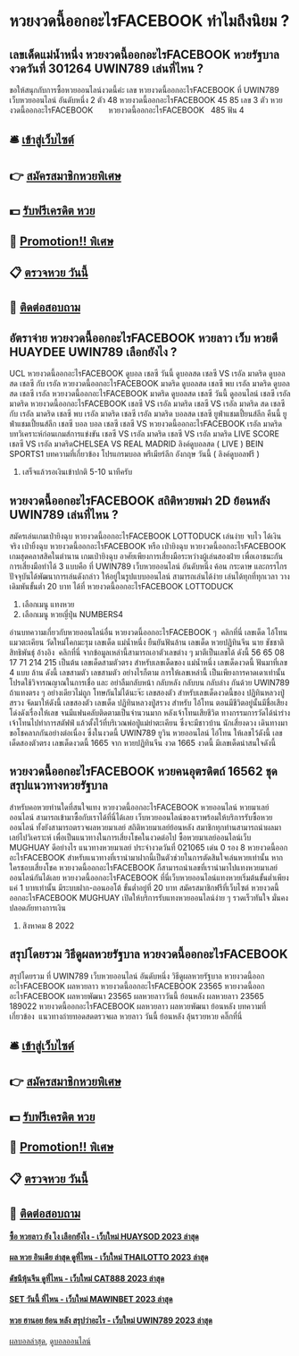 # หวยงวดนี้ออกอะไรFACEBOOK ทำไมถึงนิยม ?
## เลขเด็ดแม่น้ำหนึ่ง หวยงวดนี้ออกอะไรFACEBOOK หวยรัฐบาล งวดวันที่ 301264 UWIN789 เล่นที่ไหน ?
ขอให้สนุกกับการซื้อหวยออนไลน์งวดนี้ค่ะ
เลข หวยงวดนี้ออกอะไรFACEBOOK ที่ UWIN789 เว็บหวยออนไลน์ อันดับหนึ่ง 2 ตัว 48 หวยงวดนี้ออกอะไรFACEBOOK 45 85
เลข 3 ตัว หวยงวดนี้ออกอะไรFACEBOOK       หวยงวดนี้ออกอะไรFACEBOOK   485
ฟัน 4

## 🛎 [เข้าสู่เว็บไซต์](https://bit.ly/3BG5bNw)
## 👉 [สมัครสมาชิกหวยพิเศษ](https://bit.ly/3BG5bNw)
## 💵 [รับฟรีเครดิต หวย](https://bit.ly/3C3mvgS)
## 👑 [Promotion!! พิเศษ](https://bit.ly/3C3mvgS)
## 📋 [ตรวจหวย วันนี้](https://bit.ly/3C3mvgS)
## 📱 [ติดต่อสอบถาม](https://bit.ly/3C3mvgS)

## อัตราจ่าย หวยงวดนี้ออกอะไรFACEBOOK หวยลาว เว็บ หวยดี HUAYDEE UWIN789 เลือกยังไง ?
UCL หวยงวดนี้ออกอะไรFACEBOOK ดูบอล เชลซี วันนี้ ดูบอลสด เชลซี VS เรอัล มาดริด ดูบอลสด เชลซี กับ เรอัล หวยงวดนี้ออกอะไรFACEBOOK มาดริด ดูบอลสด เชลซี พบ เรอัล มาดริด ดูบอลสด เชลซี เรอัล หวยงวดนี้ออกอะไรFACEBOOK มาดริด ดูบอลสด เชลซี วันนี้ ดูออนไลน์ เชลซี เรอัล มาดริด หวยงวดนี้ออกอะไรFACEBOOK เชลซี VS เรอัล มาดริด เชลซี VS เรอัล มาดริด สด เชลซี กับ เรอัล มาดริด เชลซี พบ เรอัล มาดริด เชลซี เรอัล มาดริด บอลสด เชลซี ยูฟ่าแชมเปี้ยนส์ลีก คืนนี้ ยูฟ่าแชมเปี้ยนส์ลีก เชลซี บอล บอล เชลซี
เชลซี VS หวยงวดนี้ออกอะไรFACEBOOK เรอัล มาดริด
บทวิเคราะห์ก่อนเกมส์การแข่งขัน เชลซี VS เรอัล มาดริด
เชลซี VS เรอัล มาดริด
LIVE SCORE เชลซี VS เรอัล มาดริดCHELSEA VS REAL MADRID
ลิงค์ดูบอลสด ( LIVE )
 BEIN SPORTS1 
บทความที่เกี่ยวข้อง
โปรแกรมบอล พรีเมียร์ลีก อังกฤษ วันนี้ ( ลิงค์ดูบอลฟรี )
1. เสร็จแล้วรอเงินเข้าปกติ 5-10 นาทีครับ

## หวยงวดนี้ออกอะไรFACEBOOK สถิติหวยพม่า 2D ย้อนหลัง UWIN789 เล่นที่ไหน ?
สมัครเล่นเกมเป่ายิงฉุบ หวยงวดนี้ออกอะไรFACEBOOK LOTTODUCK เล่นง่าย จบไว ได้เงินจริง
เป่ายิ้งฉุบ หวยงวดนี้ออกอะไรFACEBOOK หรือ เป่ายิงฉุบ หวยงวดนี้ออกอะไรFACEBOOK เกมสุดคลาสสิคในตำนาน เกมเป่ายิงฉุบ อาศัยเพียงการเสี่ยงมือระหว่างผู้เล่นสองฝ่าย เพื่อเอาชนะกัน การเสี่ยงมือทำได้ 3 แบบคือ ที่ UWIN789 เว็บหวยออนไลน์ อันดับหนึ่ง ค้อน กระดาษ และกรรไกร ปัจจุบันได้พัฒนาการเล่นดังกล่าว ให้อยู่ในรูปแบบออนไลน์ สามารถเล่นได้ง่าย เล่นได้ทุกที่ทุกเวลา วางเดิมพันขั้นต่ำ 20 บาท ได้ที่ หวยงวดนี้ออกอะไรFACEBOOK LOTTODUCK
1. เลือกเมนู แทงหวย
2. เลือกเมนู หวยญี่ปุ่น NUMBERS4

อ่านบทความเกี่ยวกับหวยออนไลน์อื่น หวยงวดนี้ออกอะไรFACEBOOK ๆ  คลิกที่นี่
เลขเด็ด ไอ้โทน แมวตะเคียน วัดใหม่โคกมะรุม
เลขเด็ด แม่น้ำหนึ่ง ยืนยันฟันล้าน
เลขเด็ด หวยปฏิทินจีน
นาย ชัชชาติ สิทธิพันธุ์
อ้างอิง  คลิกที่นี่
จากข้อมูลเหล่านี้สามารถเอาตัวเลขต่าง ๆ มาตีเป็นเลขได้ ดังนี้ 56 65 08 17 71 214 215 เป็นต้น
เลขเด็ดสามตัวตรง
สำหรับเลขเด็ดของ แม่น้ำหนึ่ง เลขเด็ดงวดนี้ ฟันมาที่เลข 4 แบบ ล้าน ดังนี้
เลขสามตัว
เลขสามตัว
อย่างไรก็ตาม การให้เลขเหล่านี้ เป็นเพียงการคาดเดาเท่านั้น โปรดใช้วิจารณญาณในการเชื่อ และ อย่าลืมกลับหน้า กลับหลัง กลับบน กลับล่าง กันด้วย UWIN789 ถ้าแทงตรง ๆ อย่างเดียวไม่ถูก โทษกันไม่ได้นะจ๊ะ
เลขสองตัว
สำหรับเลขเด็ดงวดนี้ของ ปฏิทินหลวงปู่สรวง จัดมาให้ดังนี้
เลขสองตัว
เลขเด็ด ปฏิทินหลวงปู่สรวง
สำหรับ ไอ้โทน ตอนมีชีวิตอยู่นั้นมีชื่อเสียงโด่งดังเรื่องให้เลข จนมีแฟนคลับติดตามเป็นจำนวนมาก หลังเจ้าโทนเสียชีวิต ทางกรรมการวัดได้นำร่างเจ้าโทนไปทำการสตัฟฟ์ แล้วตั้งไว้ที่บริเวณพ่อปู่แม่ย่าตะเคียน ซึ่งจะมีชาวบ้าน นักเสี่ยงดวง เดินทางมาขอโชคลาภกันอย่างต่อเนื่อง ซึ่งในงวดนี้ UWIN789 ยูวิน หวยออนไลน์ ไอ่โทน ให้เลขไว้ดังนี้
เลขเด็ดสองตัวตรง
เลขเด็ดงวดนี้ 1665 จาก หวยปฏิทินจีน งวด 1665 งวดนี้ มีเลขเด็ดน่าสนใจดังนี้

## หวยงวดนี้ออกอะไรFACEBOOK หวยคนอุตรดิตถ์ 16562 ชุดสรุปแนวทางหวยรัฐบาล
สำหรับคอหวยท่านใดที่สนใจแทง หวยงวดนี้ออกอะไรFACEBOOK หวยออนไลน์ หวยมาเลย์ออนไลน์ สามารถเข้ามาซื้อกับเราได้ที่นี่ได้เลย เว็บหวยออนไลน์ของเราพร้อมให้บริการรับซื้อหวยออนไลน์ ทั้งยังสามารถตรวจผลหวยมาเลย์ สถิติหวยมาเลย์ย้อนหลัง สมาชิกทุกท่านสามารถนำผลมาเลย์ไปวิเคราะห์ เพื่อเป็นแนวทางในการเสี่ยงโชคในงวดต่อไป
ซื้อหวยมาเลย์ออนไลน์เว็บ MUGHUAY ดีอย่างไร
แนวทางหวยมาเลย์ ประจำงวดวันที่ 021065 เด่น 0 รอง 8 หวยงวดนี้ออกอะไรFACEBOOK สำหรับแนวทางที่เรานำมาฝากนี้เป็นตัวช่วยในการตัดสินใจเล่นหวยเท่านั้น หากใครชอบเสี่ยงโชค หวยงวดนี้ออกอะไรFACEBOOK ก็สามารถนำเลขที่เรานำมาไปแทงหวยมาเลย์ออนไลน์กันได้เลย หวยงวดนี้ออกอะไรFACEBOOK ที่นี่เว็บหวยออนไลน์แทงหวยเริ่มต้นขั้นต่ำเพียงแค่ 1 บาทเท่านั้น มีระบบฝาก-ถอนออโต้ ขั้นต่ำอยู่ที่ 20 บาท สมัครสมาชิกฟรีที่เว็บไซต์ หวยงวดนี้ออกอะไรFACEBOOK MUGHUAY เปิดให้บริการรับแทงหวยออนไลน์ง่าย ๆ รวดเร็วทันใจ มั่นคง ปลอดภัยทางการเงิน
1. สิงหาคม 8 2022

## สรุปโดยรวม วิธีดูผลหวยรัฐบาล หวยงวดนี้ออกอะไรFACEBOOK
สรุปโดยรวม ที่ UWIN789 เว็บหวยออนไลน์ อันดับหนึ่ง วิธีดูผลหวยรัฐบาล หวยงวดนี้ออกอะไรFACEBOOK ผลหวยลาว หวยงวดนี้ออกอะไรFACEBOOK 23565 หวยงวดนี้ออกอะไรFACEBOOK ผลหวยพัฒนา 23565 ผลหวยลาววันนี้ ย้อนหลัง
ผลหวยลาว 23565 189022
 หวยงวดนี้ออกอะไรFACEBOOK ผลหวยลาว ผลหวยพัฒนา ย้อนหลัง 
บทความที่เกี่ยวข้อง
 แนวทางถ่ายทอดสดตรวจผล หวยลาว วันนี้ ย้อนหลัง ลุ้นรวยหวย คลิ๊กที่นี่  

## 🛎 [เข้าสู่เว็บไซต์](https://bit.ly/3BG5bNw)
## 👉 [สมัครสมาชิกหวยพิเศษ](https://bit.ly/3BG5bNw)
## 💵 [รับฟรีเครดิต หวย](https://bit.ly/3C3mvgS)
## 👑 [Promotion!! พิเศษ](https://bit.ly/3C3mvgS)
## 📋 [ตรวจหวย วันนี้](https://bit.ly/3C3mvgS)
## 📱 [ติดต่อสอบถาม](https://bit.ly/3C3mvgS)

#### [ซื้อ หวยลาว ยัง ไง เลือกยังไง - เว็บใหม่ HUAYSOD 2023 ล่าสุด](https://atom.io/themes/ซื้อ%20หวยลาว%20ยัง%20ไง%20เลือกยังไง%20-%20เว็บใหม่%20huaysod%202023%20ล่าสุด)
#### [ผล หวย อินเดีย ล่าสุด ดูที่ไหน - เว็บใหม่ THAILOTTO 2023 ล่าสุด](https://atom.io/themes/ผล%20หวย%20อินเดีย%20ล่าสุด%20ดูที่ไหน%20-%20เว็บใหม่%20thailotto%202023%20ล่าสุด)
#### [ดัชนีหุ้นจีน ดูที่ไหน - เว็บใหม่ CAT888 2023 ล่าสุด](https://atom.io/themes/ดัชนีหุ้นจีน%20ดูที่ไหน%20-%20เว็บใหม่%20cat888%202023%20ล่าสุด)
#### [SET วันนี้ ที่ไหน - เว็บใหม่ MAWINBET 2023 ล่าสุด](https://atom.io/themes/set%20วันนี้%20ที่ไหน%20-%20เว็บใหม่%20mawinbet%202023%20ล่าสุด)
#### [หวย ฮานอย ย้อน หลัง สรุปว่าอะไร - เว็บใหม่ UWIN789 2023 ล่าสุด](https://atom.io/themes/หวย%20ฮานอย%20ย้อน%20หลัง%20สรุปว่าอะไร%20-%20เว็บใหม่%20uwin789%202023%20ล่าสุด)

[ผลบอลล่าสุด](https://siamsport.tv "ผลบอลล่าสุด"), [ดูบอลออนไลน์](https://siamsport.tv/ดูบอลสด "ดูบอลออนไลน์")